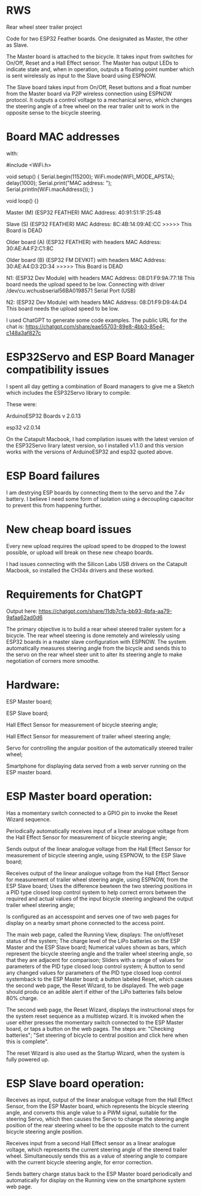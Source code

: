 # RWS
Rear wheel steer trailer project

Code for two ESP32 Feather boards. One designated as Master, the other as Slave.

The Master board is attached to the bicycle. It takes input from switches for On/Off, Reset and a Hall Effect sensor. The Master has output LEDs to indicate state and, when in operation, outputs a floating point number which is sent wirelessly as input to the Slave board using ESPNOW.

The Slave board takes input from On/Off, Reset buttons and a float number from the Master board via P2P wireless connection using ESPNOW protocol. It outputs a control voltage to a mechanical servo, which changes the steering angle of a free wheel on the rear trailer unit to work in the opposite sense to the bicycle steering.

# Board MAC addresses

with:

#include <WiFi.h>

void setup() {
  Serial.begin(115200);
  WiFi.mode(WIFI_MODE_APSTA);
  delay(1000);
  Serial.print("MAC address: "); Serial.println(WiFi.macAddress());
}

void loop() {}

Master (M) (ESP32 FEATHER) MAC Address: 40:91:51:1F:25:48

Slave (S) (ESP32 FEATHER) MAC Address: 8C:4B:14:09:AE:CC >>>>> This Board is DEAD

Older board (A) (ESP32 FEATHER) with headers MAC Address: 30:AE:A4:F2:C1:8C

Older board (B) (ESP32 FM DEVKIT) with headers MAC Address: 30:AE:A4:D3:2D:34 >>>>> This Board is DEAD

N1: (ESP32 Dev Module) with headers MAC Address: 08:D1:F9:9A:77:18 This board needs the upload speed to be low. Connecting with driver /dev/cu.wchusbserial56BA0198571 Serial Port (USB)


N2: (ESP32 Dev Module) with headers MAC Address: 08:D1:F9:D9:4A:D4 This board needs the upload speed to be low.

I used ChatGPT to generate some code examples. The public URL for the chat is: https://chatgpt.com/share/eae55703-89e8-4bb3-85e4-c148a3af827c

# ESP32Servo and ESP Board Manager compatibility issues

I spent all day getting a combination of Board managers to give me a Sketch which includes the ESP32Servo library to compile:

These were: 

ArduinoESP32 Boards v 2.0.13

esp32 v2.0.14

On the Catapult Macbook, I had compilation issues with the latest version of the ESP32Servo lirary latest version, so I installed v1.1.0 and this version works with the versions of ArduinoESP32 and esp32 quoted above.

# ESP Board failures

I am destrying ESP boards by connecting them to the servo and the 7.4v battery. I believe I need some form of isolation using a decoupling capacitor to prevent this from happening further.

# New cheap board issues

Every new upload requires the upload speed to be dropped to the lowest possible, or upload will break on these new cheapo boards.

I had issues connecting with the Silicon Labs USB drivers on the Catapult Macbook, so installed the CH34x drivers and these worked.

# Requirements for ChatGPT
Output here: https://chatgpt.com/share/11db7cfa-bb93-4bfa-aa79-9afaa62ad0d6

The primary objective is to build a rear wheel steered trailer system for a bicycle. The rear wheel steering is done remotely and wirelessly using ESP32 boards in a master slave configuration with ESPNOW. The system automatically measures steering angle from the bicycle and sends this to the servo on the rear wheel steer unit to alter its steering angle to make negotiation of corners more smoothe. 

# Hardware:
ESP Master board;

ESP Slave board;

Hall Effect Sensor for measurement of bicycle steering angle;

Hall Effect Sensor for measurement of trailer wheel steering angle;

Servo for controlling the angular position of the automatically steered trailer wheel;

Smartphone for displaying data served from a web server running on the ESP master board.

# ESP Master board operation:

Has a momentary switch connected to a GPIO pin to invoke the Reset Wizard sequence.

Periodically automatically receives input of a linear analogue voltage from the Hall Effect Sensor for measurement of bicycle steering angle;

Sends output of the linear analogue voltage from the Hall Effect Sensor for measurement of bicycle steering angle, using ESPNOW, to the ESP Slave board;

Receives output of the linear analogue voltage from the Hall Effect Sensor for measurement of trailer wheel steering angle, using ESPNOW, from the ESP Slave board;
Uses the difference bewteen the two steering positions in a PID type closed loop control system to help correct errors between the required and actual values of the input bicycle steering angleand the output trailer wheel steering angle;

Is configured as an accesspoint and serves one of two web pages for display on a nearby smart phone connected to the access point. 

The main web page, called the Running View, displays: The on/off/reset status of the system; The charge level of the LiPo batteries on the ESP Master and the ESP Slave board; Numerical values shown as bars, which represent the bicycle steering angle and the trailer wheel steering angle, so that they are adjacent for comparison; Sliders with a range of values for parameters of the PID type closed loop control system; A button to send any changed values for parameters of the PID type closed loop control systemback to the ESP Master board; a button labeled Reset, which causes the second web page, the Reset Wizard, to be displayed. The web page should produ ce an adible alert if either of the LiPo batteries falls below 80% charge.

The second web page, the Reset Wizard, displays the instructional steps for the system reset sequence as a multistep wizard. It is invoked when the user either presses the momentary switch connected to the ESP Master board, or taps a button on the web pages. The steps are: "Checking batteries"; "Set steering of bicycle to central position and click here when this is complete". 

The reset Wizard is also used as the Startup Wizard, when the system is fully powered up.

# ESP Slave board operation:

Receives as input, output of the linear analogue voltage from the Hall Effect Sensor, from the ESP Master board, which represents the bicycle steering angle, and converts this angle value to a PWM signal, suitable for the steering Servo, which then causes the Servo to change the steering angle position of the rear steering wheel to be the opposite match to the current bicycle steering angle position.

Receives input from a second Hall Effect sensor as a linear analogue voltage, which represents the current steering angle of the steered trailer wheel. Simultaneously sends this as a value of steering angle to compare with the current bicycle steering angle, for error correction.

Sends battery charge status back to the ESP Master board periodically and automatically for display on the Running view on the smartphone system web page.




